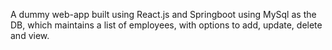 A dummy web-app built using React.js and Springboot using MySql as the DB, which maintains a list of employees, with options to add, update, delete and view.
